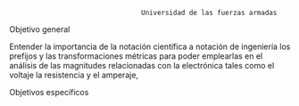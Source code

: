                                      Universidad de las fuerzas armadas

Objetivo general

Entender la importancia de la notación científica a notación de ingeniería los prefijos y las transformaciones métricas para poder emplearlas en el análisis de las magnitudes relacionadas con la electrónica tales como el voltaje la resistencia y el amperaje, 

Objetivos específicos 




